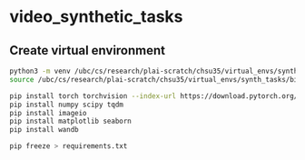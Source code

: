 # video_synthetic_tasks

## Create virtual environment

```bash
python3 -m venv /ubc/cs/research/plai-scratch/chsu35/virtual_envs/synth_tasks
source /ubc/cs/research/plai-scratch/chsu35/virtual_envs/synth_tasks/bin/activate

pip install torch torchvision --index-url https://download.pytorch.org/whl/cu124
pip install numpy scipy tqdm
pip install imageio
pip install matplotlib seaborn
pip install wandb

pip freeze > requirements.txt
```

